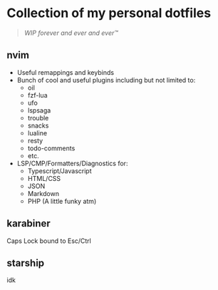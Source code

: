 # Collection of my personal dotfiles
>*WIP forever and ever and ever™*
## nvim
- Useful remappings and keybinds
- Bunch of cool and useful plugins including but not limited to:
    - oil
    - fzf-lua
    - ufo
    - lspsaga
    - trouble
    - snacks
    - lualine
    - resty
    - todo-comments
    - etc.
- LSP/CMP/Formatters/Diagnostics for:
    - Typescript/Javascript
    - HTML/CSS
    - JSON
    - Markdown
    - PHP (A little funky atm)
## karabiner
Caps Lock bound to Esc/Ctrl
## starship
idk

